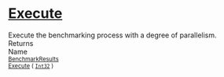 # [Execute](./VerifierBenchmark-100663385.md)

Execute the benchmarking process with a degree of parallelism.
<br>
Returns<img width=500/>Name
<br>
<sub>[BenchmarkResults](./../BenchmarkResults.md)</sub><img width=500/><sub>[Execute](./VerifierBenchmark-100663385.md) ( [`Int32`](https://docs.microsoft.com/en-us/dotnet/api/System.Int32) )</sub><br>


